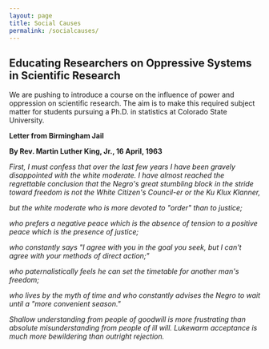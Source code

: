 ```yaml
---
layout: page
title: Social Causes
permalink: /socialcauses/
---
```


## Educating Researchers on Oppressive Systems in Scientific Research

We are pushing to introduce a course on the influence of power and oppression on scientific research. 
The aim is to make this required subject matter for students pursuing a Ph.D. in statistics at Colorado State University.


**Letter from Birmingham Jail**

**By Rev. Martin Luther King, Jr., 16 April, 1963**

*First, I must confess that over the last few years I have been gravely disappointed with the white moderate. I have almost reached the regrettable conclusion that the Negro's great stumbling block in the stride toward freedom is not the White Citizen's Council-er or the Ku Klux Klanner,* 

*but the white moderate who is more devoted to "order" than to justice;*

*who prefers a negative peace which is the absence of tension to a positive peace which is the presence of justice;*

*who constantly says "I agree with you in the goal you seek, but I can't agree with your methods of direct action;"*

*who paternalistically feels he can set the timetable for another man's freedom;*

*who lives by the myth of time and who constantly advises the Negro to wait until a "more convenient season."*

*Shallow understanding from people of goodwill is more frustrating than absolute misunderstanding from people of ill will. Lukewarm acceptance is much more bewildering than outright rejection.*